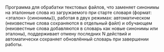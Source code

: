 Программа для обрабатки текстовых файлов, что заменяет синонимы на эталонные слова из загружаемого при старте словаря (формат: <эталон> {синонимы}), работая в двух режимах: автоматическом (неизвестные слова сохраняются в отдельный файл) и обучающем (неизвестные слова добавляются в словарь как новые синонимы или эталоны), поддерживает отмену последних N действий и автоматически сохраняет обновлённый словарь при завершении работы.
